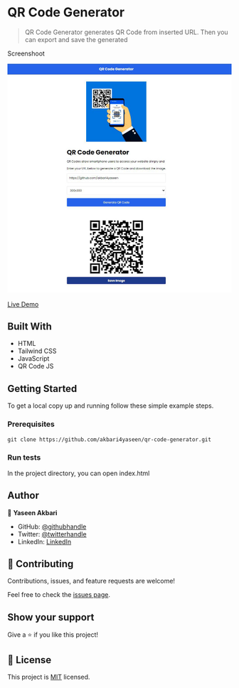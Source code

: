 # QR Code Generator

> QR Code Generator generates QR Code from inserted URL. Then you can export and save the generated

Screenshoot

![Screenshoot](app_screenshot.jpg?raw=true)

[Live Demo](https://akbari4yaseen.github.io/qr-code-generator/)

## Built With

- HTML
- Tailwind CSS
- JavaScript
- QR Code JS

## Getting Started

To get a local copy up and running follow these simple example steps.

### Prerequisites

```
git clone https://github.com/akbari4yaseen/qr-code-generator.git
```

### Run tests

In the project directory, you can open index.html

## Author

👤 **Yaseen Akbari**

- GitHub: [@githubhandle](https://github.com/akbari4yaseen)
- Twitter: [@twitterhandle](https://twitter.com/AkbariYaseen)
- LinkedIn: [LinkedIn](https://linkedin.com/in/yaseen-akbari)

## 🤝 Contributing

Contributions, issues, and feature requests are welcome!

Feel free to check the [issues page](../../issues/).

## Show your support

Give a ⭐️ if you like this project!

## 📝 License

This project is [MIT](./LICENSE) licensed.
